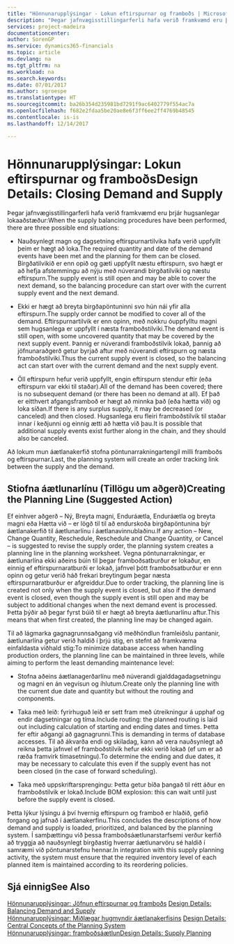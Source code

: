 ```yaml
---
title: "Hönnunarupplýsingar - Lokun eftirspurnar og framboðs | Microsoft Docs"
description: "Þegar jafnvægisstillingarferli hafa verið framkvæmd eru þrjár hugsanlegar lokaaðstæður."
services: project-madeira
documentationcenter: 
author: SorenGP
ms.service: dynamics365-financials
ms.topic: article
ms.devlang: na
ms.tgt_pltfrm: na
ms.workload: na
ms.search.keywords: 
ms.date: 07/01/2017
ms.author: sgroespe
ms.translationtype: HT
ms.sourcegitcommit: ba26b354d235981bd7291f9ac6402779f554ac7a
ms.openlocfilehash: f682e2fdaa5be20ae8e6f3ff6ee2ff4769b48545
ms.contentlocale: is-is
ms.lasthandoff: 12/14/2017

---
```

# <a name="design-details-closing-demand-and-supply"></a><span data-ttu-id="a6bb4-103">Hönnunarupplýsingar: Lokun eftirspurnar og framboðs</span><span class="sxs-lookup"><span data-stu-id="a6bb4-103">Design Details: Closing Demand and Supply</span></span>
<span data-ttu-id="a6bb4-104">Þegar jafnvægisstillingarferli hafa verið framkvæmd eru þrjár hugsanlegar lokaaðstæður:</span><span class="sxs-lookup"><span data-stu-id="a6bb4-104">When the supply balancing procedures have been performed, there are three possible end situations:</span></span>  

-   <span data-ttu-id="a6bb4-105">Nauðsynlegt magn og dagsetning eftirspurnartilvika hafa verið uppfyllt þeim er hægt að loka.</span><span class="sxs-lookup"><span data-stu-id="a6bb4-105">The required quantity and date of the demand events have been met and the planning for them can be closed.</span></span> <span data-ttu-id="a6bb4-106">Birgðatilvikið er enn opið og gæti uppfyllt næstu eftirspurn, svo hægt er að hefja afstemmingu að nýju með núverandi birgðatilviki og næstu eftirspurn.</span><span class="sxs-lookup"><span data-stu-id="a6bb4-106">The supply event is still open and may be able to cover the next demand, so the balancing procedure can start over with the current supply event and the next demand.</span></span>  

-   <span data-ttu-id="a6bb4-107">Ekki er hægt að breyta birgðapöntuninni svo hún nái yfir alla eftirspurn.</span><span class="sxs-lookup"><span data-stu-id="a6bb4-107">The supply order cannot be modified to cover all of the demand.</span></span> <span data-ttu-id="a6bb4-108">Eftirspurnartilvik er enn opinn, með nokkru óuppfylltu magni sem hugsanlega er uppfyllt í næsta framboðstilviki.</span><span class="sxs-lookup"><span data-stu-id="a6bb4-108">The demand event is still open, with some uncovered quantity that may be covered by the next supply event.</span></span> <span data-ttu-id="a6bb4-109">Þannig er núverandi framboðstilvik lokað, þannig að jöfnunaraðgerð getur byrjað aftur með núverandi eftirspurn og næsta framboðstilviki.</span><span class="sxs-lookup"><span data-stu-id="a6bb4-109">Thus the current supply event is closed, so the balancing act can start over with the current demand and the next supply event.</span></span>  

-   <span data-ttu-id="a6bb4-110">Öll eftirspurn hefur verið uppfyllt, engin eftirspurn stendur eftir (eða eftirspurn var ekki til staðar).</span><span class="sxs-lookup"><span data-stu-id="a6bb4-110">All of the demand has been covered; there is no subsequent demand (or there has been no demand at all).</span></span> <span data-ttu-id="a6bb4-111">Ef það er eitthvert afgangsframboð er hægt að minnka það (eða hætta við) og loka síðan.</span><span class="sxs-lookup"><span data-stu-id="a6bb4-111">If there is any surplus supply, it may be decreased (or canceled) and then closed.</span></span> <span data-ttu-id="a6bb4-112">Hugsanlega eru fleiri framboðstilvik til staðar innar í keðjunni og einnig ætti að hætta við þau.</span><span class="sxs-lookup"><span data-stu-id="a6bb4-112">It is possible that additional supply events exist further along in the chain, and they should also be canceled.</span></span>  

 <span data-ttu-id="a6bb4-113">Að lokum mun áætlanakerfið stofna pöntunarrakningartengil milli framboðs og eftirspurnar.</span><span class="sxs-lookup"><span data-stu-id="a6bb4-113">Last, the planning system will create an order tracking link between the supply and the demand.</span></span>  

## <a name="creating-the-planning-line-suggested-action"></a><span data-ttu-id="a6bb4-114">Stiofna áætlunarlínu (Tillögu um aðgerð)</span><span class="sxs-lookup"><span data-stu-id="a6bb4-114">Creating the Planning Line (Suggested Action)</span></span>  
 <span data-ttu-id="a6bb4-115">Ef einhver aðgerð – Ný, Breyta magni, Enduráætla, Enduráætla og breyta magni eða Hætta við – er lögð til til að endurskoða birgðapöntunina býr áætlanakerfið til áætlunarlínu í áætlanavinnublaðinu.</span><span class="sxs-lookup"><span data-stu-id="a6bb4-115">If any action – New, Change Quantity, Reschedule, Reschedule and Change Quantity, or Cancel – is suggested to revise the supply order, the planning system creates a planning line in the planning worksheet.</span></span> <span data-ttu-id="a6bb4-116">Vegna pöntunarrakningar, er áætlunarlína ekki aðeins búin til þegar framboðsatburður er lokaður, en einnig ef eftirspurnaratburði er lokað, jafnvel þótt framboðsatburður er enn opinn og getur verið háð frekari breytingum þegar næsta eftirspurnaratburður er afgreiddur.</span><span class="sxs-lookup"><span data-stu-id="a6bb4-116">Due to order tracking, the planning line is created not only when the supply event is closed, but also if the demand event is closed, even though the supply event is still open and may be subject to additional changes when the next demand event is processed.</span></span> <span data-ttu-id="a6bb4-117">Þetta þýðir að þegar fyrst búið til er hægt að breyta áætlunarlínu aftur.</span><span class="sxs-lookup"><span data-stu-id="a6bb4-117">This means that when first created, the planning line may be changed again.</span></span>  

 <span data-ttu-id="a6bb4-118">Til að lágmarka gagnagrunnsaðgang við meðhöndlun framleiðslu pantanir, áætlunarlína getur verið haldið í þrjú stig, en stefnt að framkvæma einfaldasta viðhald stig:</span><span class="sxs-lookup"><span data-stu-id="a6bb4-118">To minimize database access when handling production orders, the planning line can be maintained in three levels, while aiming to perform the least demanding maintenance level:</span></span>  

-   <span data-ttu-id="a6bb4-119">Stofna aðeins áætlanagerðarlínu með núverandi gjalddagadagsetningu og magni en án vegvísun og íhlutum.</span><span class="sxs-lookup"><span data-stu-id="a6bb4-119">Create only the planning line with the current due date and quantity but without the routing and components.</span></span>  

-   <span data-ttu-id="a6bb4-120">Taka með leið: fyrirhuguð leið er sett fram með útreikningur á upphaf og endir dagsetningar og tíma.</span><span class="sxs-lookup"><span data-stu-id="a6bb4-120">Include routing: the planned routing is laid out including calculation of starting and ending dates and times.</span></span> <span data-ttu-id="a6bb4-121">Þetta fer eftir aðgangi að gagnagrunni.</span><span class="sxs-lookup"><span data-stu-id="a6bb4-121">This is demanding in terms of database accesses.</span></span> <span data-ttu-id="a6bb4-122">Til að ákvarða endi og skiladag, kann að vera nauðsynlegt að reikna þetta jafnvel ef framboðstilvik hefur ekki verið lokað (ef um er að ræða framvirk tímasetningu).</span><span class="sxs-lookup"><span data-stu-id="a6bb4-122">To determine the ending and due dates, it may be necessary to calculate this even if the supply event has not been closed (in the case of forward scheduling).</span></span>  

-   <span data-ttu-id="a6bb4-123">Taka með uppskriftarsprengingu: Þetta getur bíða þangað til rétt áður en framboðstilvik er lokað.</span><span class="sxs-lookup"><span data-stu-id="a6bb4-123">Include BOM explosion: this can wait until just before the supply event is closed.</span></span>  

 <span data-ttu-id="a6bb4-124">Þetta lýkur lýsingu á því hvernig eftirspurn og framboð er hlaðið, gefið forgang og jafnað í áætlanakerfinu.</span><span class="sxs-lookup"><span data-stu-id="a6bb4-124">This concludes the descriptions of how demand and supply is loaded, prioritized, and balanced by the planning system.</span></span> <span data-ttu-id="a6bb4-125">Í samþættingu við þessa framboðsáætlunarstarfsemi verður kerfið að tryggja að nauðsynlegt birgðastig hverrar áætlunarvöru sé haldið í samræmi við pöntunarstefnu hennar.</span><span class="sxs-lookup"><span data-stu-id="a6bb4-125">In integration with this supply planning activity, the system must ensure that the required inventory level of each planned item is maintained according to its reordering policies.</span></span>  

## <a name="see-also"></a><span data-ttu-id="a6bb4-126">Sjá einnig</span><span class="sxs-lookup"><span data-stu-id="a6bb4-126">See Also</span></span>  
 <span data-ttu-id="a6bb4-127">[Hönnunarupplýsingar: Jöfnun eftirspurnar og framboðs](design-details-balancing-demand-and-supply.md) </span><span class="sxs-lookup"><span data-stu-id="a6bb4-127">[Design Details: Balancing Demand and Supply](design-details-balancing-demand-and-supply.md) </span></span>  
 <span data-ttu-id="a6bb4-128">[Hönnunarupplýsingar: Miðlægar hugmyndir áætlanakerfisins](design-details-central-concepts-of-the-planning-system.md) </span><span class="sxs-lookup"><span data-stu-id="a6bb4-128">[Design Details: Central Concepts of the Planning System](design-details-central-concepts-of-the-planning-system.md) </span></span>  
 [<span data-ttu-id="a6bb4-129">Hönnunarupplýsingar: framboðsáætlun</span><span class="sxs-lookup"><span data-stu-id="a6bb4-129">Design Details: Supply Planning</span></span>](design-details-supply-planning.md)

